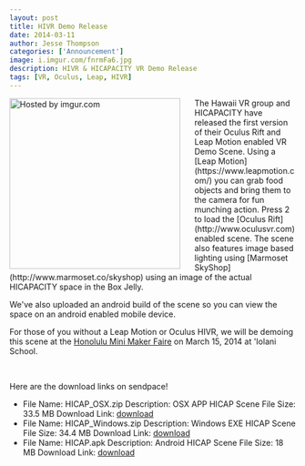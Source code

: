 ```yaml
--- 
layout: post
title: HIVR Demo Release
date: 2014-03-11 
author: Jesse Thompson
categories: ['Announcement']
image: i.imgur.com/fnrmFa6.jpg
description: HIVR & HICAPACITY VR Demo Release
tags: [VR, Oculus, Leap, HIVR]
---
```

<div style="float: left; margin-right: 15px; padding-right: 10px;" >
<a href="http://i.imgur.com/fnrmFa6.jpg"><img src="http://i.imgur.com/fnrmFa6.jpg" width="300" title="Hosted by imgur.com" /></a>
</div>
The Hawaii VR group and HICAPACITY have released the first version of their Oculus Rift and Leap Motion enabled VR Demo Scene.
Using a [Leap Motion](https://www.leapmotion.com/) you can grab food objects and bring them to the camera for fun munching action. Press 2 to load the [Oculus Rift](http://www.oculusvr.com) enabled scene. The scene also features image based lighting using [Marmoset SkyShop](http://www.marmoset.co/skyshop) using an image of the actual 
HICAPACITY space in the Box Jelly.

We've also uploaded an android build of the scene so you can view the space on an android enabled mobile device.

For those of you without a Leap Motion or Oculus HIVR, we will be demoing this scene at the [Honolulu Mini Maker Faire](http://makerfairehonolulu.com/) on March 15, 2014 at
'Iolani School. 

<br />



Here are the download links on sendpace!


* File Name: HICAP_OSX.zip
	Description: OSX APP HICAP Scene
	File Size: 33.5 MB
	Download Link: [download](http://www.sendspace.com/file/fd6ttv)
* File Name: HICAP_Windows.zip
	Description: Windows EXE HICAP Scene
	File Size: 34.4 MB
	Download Link: [download](http://www.sendspace.com/file/8x3ngi)
* File Name: HICAP.apk
	Description: Android HICAP Scene
	File Size: 18 MB
	Download Link: [download](http://www.sendspace.com/file/0bz8in)


<br />



